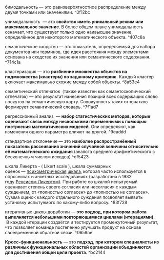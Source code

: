 бимодальность — это равновероятностное распределение между двумя точками или значениями. ^0f12bc

унимодальность  — это **свойство иметь уникальный режим или максимальное значение**. В более общем плане унимодальность означает, что существует только одно наивысшее значение, определённое для некоторого математического объекта. ^407c8a

семантическое сходство  — это показатель, определяемый для набора документов или терминов, где идея расстояния между элементами основана на сходстве их значения или семантического содержания. ^714c1a

кластеризация  — это **разбиение множества объектов на подмножества (кластеры) по заданному критерию**. Каждый кластер включает максимально схожие между собой объекты.  ^8a53e4

семантический отпечаток  (также известен как семантоскопический отпечаток) — это результат нанесения позиций всех содержащих слово лоскутов на семантическую карту. Совокупность таких отпечатков формирует семантический словарь. ^7f1ad7

регрессионный анализ  — **набор статистических методов, которые оценивают связь между несколькими переменными с помощью построения математических моделей**. Они определяют, как изменения одного параметра влияют на другой. ^9eaddd

стандартное отклонение — это **наиболее распространённый показатель рассеивания значений случайной величины относительно её математического ожидания** (аналога среднего арифметического с бесконечным числом исходов) ^df5423

шкала Ликерта - ( Likert scale ), шкала суммарных оценок — [психометрическая](https://ru.wikipedia.org/wiki/%D0%9F%D1%81%D0%B8%D1%85%D0%BE%D0%BC%D0%B5%D1%82%D1%80%D0%B8%D1%8F "Психометрия") [шкала](https://ru.wikipedia.org/wiki/%D0%A8%D0%BA%D0%B0%D0%BB%D0%B0 "Шкала"), которая часто используется в опросниках и анкетных исследованиях (разработана в 1932 году [Ренсисом Ликертом](https://ru.wikipedia.org/w/index.php?title=%D0%9B%D0%B8%D0%BA%D0%B5%D1%80%D1%82,_%D0%A0%D0%B5%D0%BD%D1%81%D0%B8%D1%81&action=edit&redlink=1 "Ликерт, Ренсис (страница отсутствует)")). При работе со шкалой испытуемый оценивает степень своего согласия или несогласия с каждым суждением, от «полностью согласен» до «полностью не согласен». Сумма оценок каждого отдельного суждения позволяет выявить установку испытуемого по какому-либо вопросу.  ^83f728

итеративные циклы доработки — **это подход, при котором работа выполняется небольшими повторяющимися циклами (итерациями)**.  В каждой итерации создаётся и тестируется промежуточный результат, что позволяет команде постепенно улучшать продукт на основе своевременной обратной связи. ^0659ae

**Кросс-функциональность** — это **подход, при котором специалисты из различных функциональных областей организации объединяются для достижения общей цели проекта**. ^bc2144